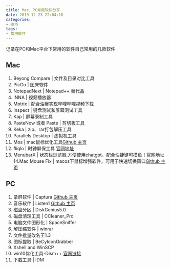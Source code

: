```yaml
---
title: Mac、PC常用软件分享
date: 2019-12-23 22:04:18
categories:
- 技巧
tags:
- 常用软件
---
```

记录在PC和Mac平台下常用的软件自己常用的几款软件

<!--more-->
## Mac
1. Beyong Compare | 文件及目录对比工具
2. PicGo | 图床软件
3. NotepadNext  | Notepad++ 替代品
4. INNA | 视频播放器
5. Motrix | 配合油猴实现哔哩哔哩视频下载
6. Inspect | 键盘测试和屏幕测试工具
7. Kap | 屏幕录制工具
8. PasteNow 或者 Paste | 剪切板工具
9. Keka | zip、rar打包解压工具
10. Parallels Desktop | 虚拟机工具
11. Mos | mac鼠标优化工具[Github 主页](https://github.com/Caldis/Mos/releases)
12. fliqlo | 时钟屏保工具 [官网地址](https://fliqlo.com/screensaver/#google_vignette)
13. MenubarX | 状态栏浏览器,方便使用chatgpt。配合快捷键可摸鱼！[官网地址](https://menubarx.app/)
14.Mac Mouse Fix | macos下鼠标增强软件，可用于快速切换窗口[Github 主页](https://github.com/noah-nuebling/mac-mouse-fix)

## PC
1. 录屏软件 | Captura [Github 主页](https://github.com/MathewSachin/Captura/)
2. 音乐软件 | Listen1 [Github 主页](https://github.com/listen1)
3. 磁盘分区 | DiskGenius5.0
4. 磁盘清理工具 | CCleaner_Pro
5. 电脑文件图形化 | SpaceSniffer
6. 解压缩软件 | winrar
7. 文件批量改名王1.3
8. 图标提取 | BeCyIconGrabber
9. Xshell and WinSCP
10. win10优化工具-Dism++ [官网链接](https://www.chuyu.me/zh-Hans/index.html)
11. 下载工具 | IDM

